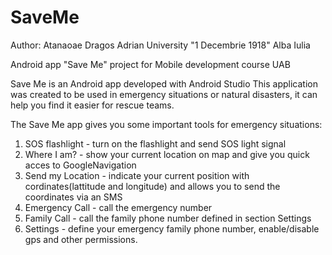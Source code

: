 # SaveMe
Author: Atanaoae Dragos Adrian
University "1 Decembrie 1918" Alba Iulia

Android app "Save Me" project for Mobile development course UAB

Save Me is an Android app developed with Android Studio 
This application was created to be used in emergency situations or natural disasters, it can help you find it easier for rescue teams.

The Save Me app gives you some important tools for emergency situations:
1. SOS flashlight - turn on the flashlight and send SOS light signal
2. Where I am? - show your current location on map and give you quick acces to GoogleNavigation
3. Send my Location - indicate your current position with cordinates(lattitude and longitude) and allows you to send the coordinates via an SMS
4. Emergency Call - call the emergency number
5. Family Call - call the family phone number defined in section Settings
6. Settings - define your emergency family phone number, enable/disable gps and other permissions.
